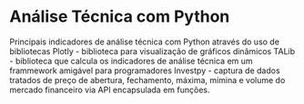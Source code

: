 # Análise Técnica com Python
 Principais indicadores de análise técnica com Python através do uso de bibliotecas
Plotly - biblioteca para visualização de gráficos dinâmicos
TALib - biblioteca que calcula os indicadores de análise técnica em um frammework amigável para programadores
Investpy - captura de dados tratados de preço de abertura, fechamento, máxima, mímina e volume do mercado financeiro via API encapsulada em funções.

